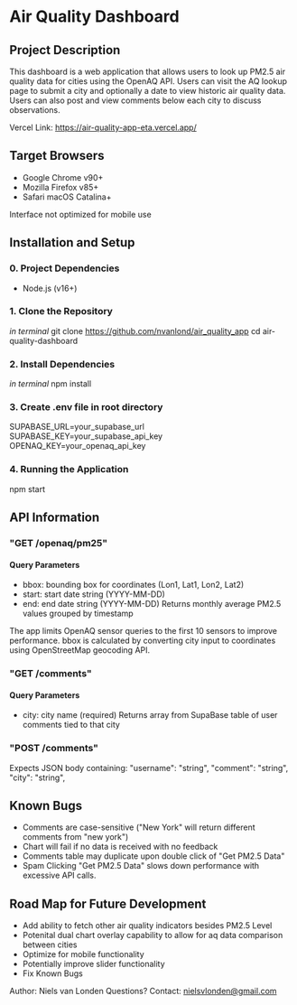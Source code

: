 # Air Quality Dashboard

## Project Description
This dashboard is a web application that allows users to look up PM2.5 air quality data
for cities using the OpenAQ API. Users can visit the AQ lookup page to submit a city and
optionally a date to view historic air quality data. Users can also post and view comments
below each city to discuss observations.

Vercel Link: https://air-quality-app-eta.vercel.app/

## Target Browsers
- Google Chrome v90+
- Mozilla Firefox v85+
- Safari macOS Catalina+

Interface not optimized for mobile use

## Installation and Setup

### 0. Project Dependencies

- Node.js (v16+)

### 1. Clone the Repository

*in terminal*
git clone https://github.com/nvanlond/air_quality_app
cd  air-quality-dashboard

### 2. Install Dependencies
*in terminal*
npm install

### 3. Create .env file in root directory
SUPABASE_URL=your_supabase_url
SUPABASE_KEY=your_supabase_api_key
OPENAQ_KEY=your_openaq_api_key

### 4. Running the Application

npm start

## API Information
### "GET /openaq/pm25"
#### Query Parameters
- bbox: bounding box for coordinates (Lon1, Lat1, Lon2, Lat2)
- start: start date string (YYYY-MM-DD)
- end: end date string (YYYY-MM-DD) 
Returns monthly average PM2.5 values grouped by timestamp

The app limits OpenAQ sensor queries to the first 10 sensors to improve performance.
bbox is calculated by converting city input to coordinates using OpenStreetMap geocoding API. 

### "GET /comments"
#### Query Parameters
- city: city name (required)
Returns array from SupaBase table of user comments tied to that city

### "POST /comments"
Expects JSON body containing:
"username": "string",
"comment": "string",
"city": "string",

## Known  Bugs
- Comments are case-sensitive ("New York" will return different comments from "new york")
- Chart will fail if no data is received with no feedback
- Comments table may duplicate upon double click of "Get PM2.5 Data"
- Spam Clicking "Get PM2.5 Data" slows down performance with excessive API calls. 

## Road Map for Future Development
- Add ability to fetch other air quality indicators besides PM2.5 Level
- Potenital dual chart overlay capability to allow for aq data comparison between cities
- Optimize for mobile functionality
- Potentially improve slider functionality
- Fix Known Bugs

Author: Niels van Londen
Questions?
Contact: nielsvlonden@gmail.com